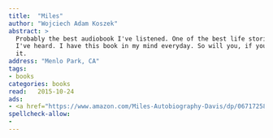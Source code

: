 ```yaml
---
title:  "Miles"
author: "Wojciech Adam Koszek"
abstract: >
  Probably the best audiobook I've listened. One of the best life stories
  I've heard. I have this book in my mind everyday. So will you, if you get
  it.
address: "Menlo Park, CA"
tags:
- books
categories: books
read:	2015-10-24
ads:
- <a href="https://www.amazon.com/Miles-Autobiography-Davis/dp/0671725823/ref=as_li_ss_il?s=books&ie=UTF8&qid=1466060625&sr=1-2&keywords=Miles%3A+The+Autobiography&linkCode=li2&tag=wkoszek08-20&linkId=6a721eb90a94a5653b5cf898609d9696" target="_blank"><img border="0" src="//ws-na.amazon-adsystem.com/widgets/q?_encoding=UTF8&ASIN=0671725823&Format=_SL160_&ID=AsinImage&MarketPlace=US&ServiceVersion=20070822&WS=1&tag=wkoszek08-20" ></a><img src="//ir-na.amazon-adsystem.com/e/ir?t=wkoszek08-20&l=li2&o=1&a=0671725823" width="1" height="1" border="0" alt="" style="border:none !important; margin:0px !important;" />
spellcheck-allow:
- 
---
```


